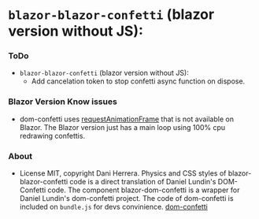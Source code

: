 # `blazor-blazor-confetti` (blazor version without JS):

### ToDo

* `blazor-blazor-confetti` (blazor version without JS):
  * Add cancelation token to stop confetti async function on dispose.

### Blazor Version Know issues


  * dom-confetti uses [requestAnimationFrame](https://developer.mozilla.org/es/docs/Web/API/Window/requestAnimationFrame) that is not available on Blazor. The Blazor version just has a main loop using 100% cpu redrawing confettis.

### About

* License MIT, copyright Dani Herrera. Physics and CSS styles of blazor-blazor-confetti code is a direct translation of Daniel Lundin's DOM-Confetti code. The component blazor-dom-confetti is a wrapper for Daniel Lundin's dom-confetti project. The code of dom-confetti is included on `bundle.js` for devs convinience. [dom-confetti](https://github.com/daniel-lundin/dom-confetti)
